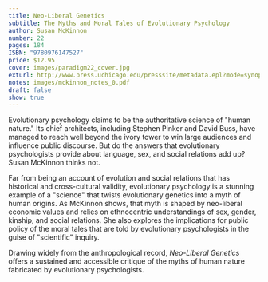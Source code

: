 ```yaml
---
title: Neo-Liberal Genetics
subtitle: The Myths and Moral Tales of Evolutionary Psychology
author: Susan McKinnon
number: 22
pages: 184
ISBN: "9780976147527"
price: $12.95
cover: images/paradigm22_cover.jpg
exturl: http://www.press.uchicago.edu/presssite/metadata.epl?mode=synopsis&bookkey=168737
notes: images/mckinnon_notes_0.pdf
draft: false
show: true
---
```

Evolutionary psychology claims to be the authoritative science of "human nature." Its chief architects, including Stephen Pinker and David Buss, have managed to reach well beyond the ivory tower to win large audiences and influence public discourse. But do the answers that evolutionary psychologists provide about language, sex, and social relations add up? Susan McKinnon thinks not. 

Far from being an account of evolution and social relations that has historical and cross-cultural validity, evolutionary psychology is a stunning example of a "science" that twists evolutionary genetics into a myth of human origins. As McKinnon shows, that myth is shaped by neo-liberal economic values and relies on ethnocentric understandings of sex, gender, kinship, and social relations. She also explores the implications for public policy of the moral tales that are told by evolutionary psychologists in the guise of "scientific" inquiry. 

Drawing widely from the anthropological record, *Neo-Liberal Genetics* offers a sustained and accessible critique of the myths of human nature fabricated by evolutionary psychologists.
